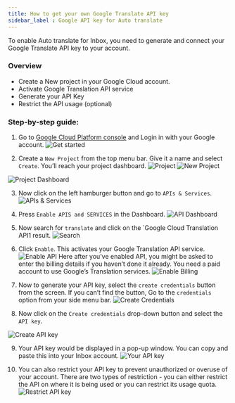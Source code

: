 ```yaml
---
title: How to get your own Google Translate API key
sidebar_label : Google API key for Auto translate
---
```


To enable Auto translate for Inbox, you need to generate and connect your Google Translate API key to your account.

### Overview
- Create a New project in your Google Cloud account.
- Activate Google Translation API service
- Generate your API Key
- Restrict the API usage (optional)

### Step-by-step guide:
1. Go to [Google Cloud Platform console](https://console.cloud.google.com/) and Login in with your Google account.
![Get started](https://cdn.yellowmessenger.com/UppSzrvO9uXf1622124831392.png)

2. Create a `New Project` from the top menu bar. Give it a name and select `Create`. You’ll reach your project dashboard.
![Project](https://cdn.yellowmessenger.com/ePMPdJ9zF3BY1622137538978.png)
![New Project](https://cdn.yellowmessenger.com/pi3Ma11DBHZP1622137648736.png)

![Project Dashboard](https://cdn.yellowmessenger.com/m0lExhNNcJU21622137667179.png)

3. Now click on the left hamburger button and go to `APIs & Services`.
![APIs & Services](https://cdn.yellowmessenger.com/Z6RbvvZRRNl91622137705437.png)

4. Press `Enable APIS and SERVICES` in the Dashboard.
![API Dashboard](https://cdn.yellowmessenger.com/7qKRLbr51MVo1622137798487.png)

5. Now search for `translate` and click on the `Google Cloud Translation API1 result.
![Search](https://cdn.yellowmessenger.com/PkuVLBjqInkc1622137863640.png)

6. Click `Enable`. This activates your Google Translation API service.
![Enable API](https://cdn.yellowmessenger.com/eWLwPwKwyMZl1622137899195.png)
Here after you’ve enabled API, you might be asked to enter the billing details if you haven’t done it already. You need a paid account to use Google’s Translation services.
![Enable Billing](https://cdn.yellowmessenger.com/i2pOWjN9o7RQ1622137922530.png)

7. Now to generate your API key, select the `create credentials` button from the screen. If you can’t find the button, Go to the `credentials` option from your side menu bar.
![Create Credentials](https://cdn.yellowmessenger.com/S1AVBSnRummH1622138154568.png)

8. Now click on the `Create credentials` drop-down button and select the `API key`.

![Create API key](https://cdn.yellowmessenger.com/agTiOFTSBxh01622138206885.png)

9. Your API key would be displayed in a pop-up window. You can copy and paste this into your Inbox account.
![Your API key](https://cdn.yellowmessenger.com/xFV0PrgCGUPy1622138248190.png)

10. You can also restrict your API key to prevent unauthorized or overuse of your account. There are two types of restriction - you can either restrict the API on where it is being used or you can restrict its usage quota.
![Restrict API key](https://cdn.yellowmessenger.com/DIxldtu4vinh1622138291995.png)